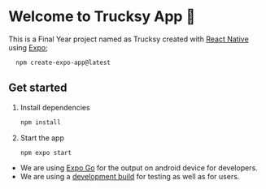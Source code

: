 # Welcome to Trucksy App 👋

This is a Final Year project named as Trucksy created with [React Native](https://reactnative.dev) using [Expo](https://expo.dev);

 ```bash
   npm create-expo-app@latest
```

## Get started

1. Install dependencies

   ```bash
   npm install
   ```

2. Start the app

   ```bash
   npm expo start
   ```

- We are using [Expo Go](https://expo.dev/go) for the output on android device for developers.
- We are using a [development build](https://docs.expo.dev/develop/development-builds/introduction/) for testing as well as for users.  
